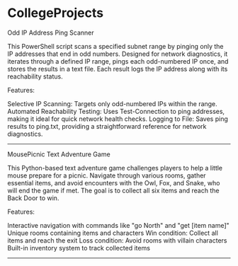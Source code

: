 # CollegeProjects

Odd IP Address Ping Scanner

This PowerShell script scans a specified subnet range by pinging only the IP addresses that end in odd numbers. 
Designed for network diagnostics, it iterates through a defined IP range, pings each odd-numbered IP once, 
and stores the results in a text file. Each result logs the IP address along with its reachability status.

Features:

Selective IP Scanning: Targets only odd-numbered IPs within the range.
Automated Reachability Testing: Uses Test-Connection to ping addresses, making it ideal for quick network health checks.
Logging to File: Saves ping results to ping.txt, providing a straightforward reference for network diagnostics.
_______________________________

MousePicnic Text Adventure Game

This Python-based text adventure game challenges players to help a little mouse prepare for a picnic. 
Navigate through various rooms, gather essential items, and avoid encounters with the Owl, Fox, and Snake, 
who will end the game if met. 
The goal is to collect all six items and reach the Back Door to win.

Features:

Interactive navigation with commands like "go North" and "get [item name]"
Unique rooms containing items and characters
Win condition: Collect all items and reach the exit
Loss condition: Avoid rooms with villain characters
Built-in inventory system to track collected items
________________________________
